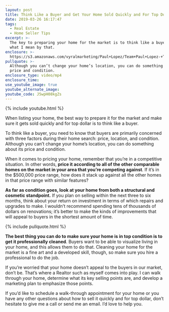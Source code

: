 ```yaml
---
layout: post
title: Think Like a Buyer and Get Your Home Sold Quickly and For Top Dollar
date: 2019-03-26 16:17:47
tags:
  - Real Estate
  - Home Seller Tips
excerpt: >-
  The key to preparing your home for the market is to think like a buyer. Here’s
  what I mean by that.
enclosure: >-
  https://s3.amazonaws.com/vyralmarketing/Paul+Lopez/Team+Paul+Lopez-+Think+Like+a+Buyer+and+Get+Your+Home+Sold+Quickly+and+For+Top+Dollar.mp4
pullquote: >-
  Although you can’t change your home’s location, you can do something about its
  price and condition.
enclosure_type: video/mp4
enclosure_time:
use_youtube_image: true
youtube_alternate_image:
youtube_code: J5wpH08kgZs
---
```


{% include youtube.html %}

When listing your home, the best way to prepare it for the market and make sure it gets sold quickly and for top dollar is to think like a buyer.&nbsp;

To think like a buyer, you need to know that buyers are primarily concerned with three factors during their home search: price, location, and condition. Although you can’t change your home’s location, you can do something about its price and condition.&nbsp;

When it comes to pricing your home, remember that you’re in a competitive situation. In other words, **price it according to all of the other comparable homes on the market in your area that you’re competing against**. If it’s in the $500,000 price range, how does it stack up against all the other homes in that price range with similar features?

**As far as condition goes, look at your home from both a structural and cosmetic standpoint.** If you plan on selling within the next three to six months, think about your return on investment in terms of which repairs and upgrades to make. I wouldn’t recommend spending tens of thousands of dollars on renovations; it’s better to make the kinds of improvements that will appeal to buyers in the shortest amount of time.&nbsp;

{% include pullquote.html %}

**The best thing you can do to make sure your home is in top condition is to get it professionally cleaned**. Buyers want to be able to visualize living in your home, and this allows them to do that. Cleaning your home for the market is a fine art and a developed skill, though, so make sure you hire a professional to do the job.

If you’re worried that your home doesn’t appeal to the buyers in our market, don’t be. That’s where a Realtor such as myself comes into play. I can walk through your home, determine what its key selling points are, and develop a marketing plan to emphasize those points.&nbsp;

If you’d like to schedule a walk-through appointment for your home or you have any other questions about how to sell it quickly and for top dollar, don’t hesitate to give me a call or send me an email. I’d love to help you.
